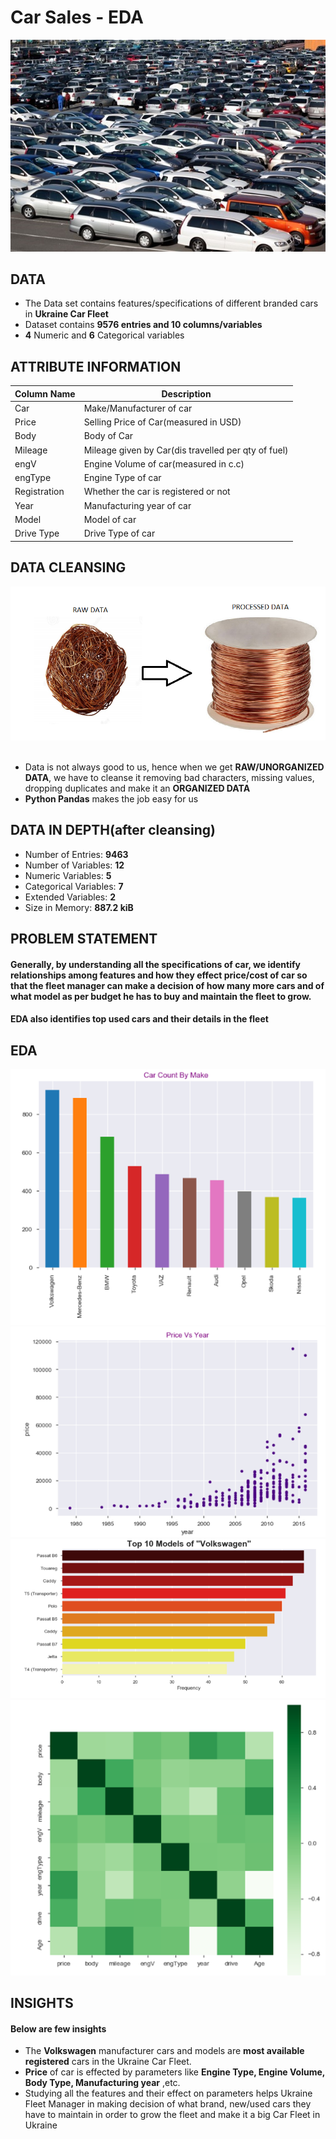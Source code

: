 # Car Sales - EDA
![image1](/UkraineCarFleetSales/images/carfleet.png)
## DATA
- The Data set contains features/specifications of different branded cars in __Ukraine Car Fleet__
- Dataset contains __9576 entries and 10 columns/variables__
- __4__ Numeric and __6__ Categorical variables<br>
## ATTRIBUTE INFORMATION
| Column Name   | Description                                               |
| ------------- | -------------                                             | 
| Car           | Make/Manufacturer of car                                  | 
| Price         | Selling Price of Car(measured in USD)                     |  
| Body          | Body of Car                                               | 
| Mileage       | Mileage given by Car(dis travelled per qty of fuel)       |                                            
| engV          | Engine Volume of car(measured in c.c)                     |   
| engType       | Engine Type of car                                        |
| Registration  | Whether the car is registered or not                      |
| Year          | Manufacturing year of car                                 |
| Model         | Model of car                                              |
| Drive Type    | Drive Type of car                                         |<br>
## DATA CLEANSING
![image2](/UkraineCarFleetSales/images/cleansed_data1.png)<br><br/>
- Data is not always good to us, hence when we get __RAW/UNORGANIZED DATA__, we have to cleanse it removing bad characters, missing values, dropping duplicates and make it an __ORGANIZED DATA__
- __Python Pandas__ makes the job easy for us
## DATA IN DEPTH(after cleansing)
- Number of Entries: __9463__
- Number of Variables: __12__
- Numeric Variables: __5__
- Categorical Variables: __7__
- Extended Variables: __2__
- Size in Memory: __887.2 kiB__
## PROBLEM STATEMENT
#### Generally, by understanding all the specifications of car, we identify relationships among features and how they effect price/cost of car so that the fleet manager can make a decision of how many more cars and of what model as per budget he has to buy and maintain the fleet to grow.
#### EDA also identifies top used cars and their details in the fleet<br>
## EDA
![image3](/UkraineCarFleetSales/images/carcount.png)<br>
![image4](/UkraineCarFleetSales/images/pricevsyear.png)<br>
![image5](/UkraineCarFleetSales/images/topmodels_volks.png)<br>
![image6](/UkraineCarFleetSales/images/corr.png)<br>
## INSIGHTS
#### Below are few insights
- The __Volkswagen__ manufacturer cars and models are __most available registered__ cars in the Ukraine Car Fleet.
- __Price__ of car is effected by parameters like __Engine Type, Engine Volume, Body Type, Manufacturing year__ ,etc.
- Studying all the features and their effect on parameters helps Ukraine Fleet Manager in making decision of what brand, new/used cars they have to maintain in order to grow the fleet and make it a big Car Fleet in Ukraine
